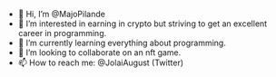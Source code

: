 - 👋 Hi, I’m @MajoPilande
- 👀 I’m interested in earning in crypto but striving to get an excellent career in programming.
- 🌱 I’m currently learning everything about programming.
- 💞️ I’m looking to collaborate on an nft game.
- 📫 How to reach me: @JolaiAugust (Twitter)

<!---
MajoPilande/MajoPilande is a ✨ special ✨ repository because its `README.md` (this file) appears on your GitHub profile.
You can click the Preview link to take a look at your changes.
--->
